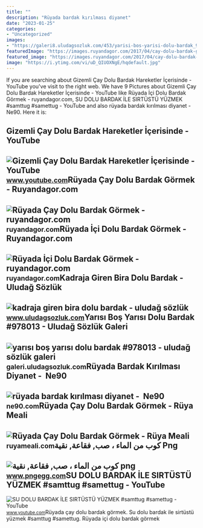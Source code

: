 ```yaml
---
title: ""
description: "Rüyada bardak kırılması diyanet"
date: "2023-01-25"
categories:
- "Uncategorized"
images:
- "https://galeri8.uludagsozluk.com/453/yarisi-bos-yarisi-dolu-bardak_978013.jpg"
featuredImage: "https://images.ruyandagor.com/2017/04/cay-dolu-bardak-gormek-1845.jpg"
featured_image: "https://images.ruyandagor.com/2017/04/cay-dolu-bardak-gormek-1845.jpg"
image: "https://i.ytimg.com/vi/uD_QIUOXNgE/hqdefault.jpg"
---
```


If you are searching about Gizemli Çay Dolu Bardak Hareketler İçerisinde - YouTube you've visit to the right web. We have 9 Pictures about Gizemli Çay Dolu Bardak Hareketler İçerisinde - YouTube like Rüyada İçi Dolu Bardak Görmek - ruyandagor.com, SU DOLU BARDAK İLE SIRTÜSTÜ YÜZMEK #samttug #samettug - YouTube and also rüyada bardak kırılması diyanet - ️ Ne90. Here it is:

Gizemli Çay Dolu Bardak Hareketler İçerisinde - YouTube
-------------------------------------------------------

 ![Gizemli Çay Dolu Bardak Hareketler İçerisinde - YouTube](https://i.ytimg.com/vi/uD_QIUOXNgE/hqdefault.jpg) <small>www.youtube.com</small>Rüyada Çay Dolu Bardak Görmek - Ruyandagor.com
----------------------------------------------

 ![Rüyada Çay Dolu Bardak Görmek - ruyandagor.com](https://images.ruyandagor.com/2017/04/cay-dolu-bardak-gormek-1845.jpg) <small>ruyandagor.com</small>Rüyada İçi Dolu Bardak Görmek - Ruyandagor.com
----------------------------------------------

 ![Rüyada İçi Dolu Bardak Görmek - ruyandagor.com](https://images.ruyandagor.com/2017/05/ici-dolu-bardak-gormek-1313.jpg) <small>ruyandagor.com</small>Kadraja Giren Bira Dolu Bardak - Uludağ Sözlük
----------------------------------------------

 ![kadraja giren bira dolu bardak - uludağ sözlük](https://galeri2.uludagsozluk.com/342/kadraja-giren-bira-dolu-bardak_415358.jpg) <small>www.uludagsozluk.com</small>Yarısı Boş Yarısı Dolu Bardak #978013 - Uludağ Sözlük Galeri
------------------------------------------------------------

 ![yarısı boş yarısı dolu bardak #978013 - uludağ sözlük galeri](https://galeri8.uludagsozluk.com/453/yarisi-bos-yarisi-dolu-bardak_978013.jpg) <small>galeri.uludagsozluk.com</small>Rüyada Bardak Kırılması Diyanet - ️ Ne90
----------------------------------------

 ![rüyada bardak kırılması diyanet - ️ Ne90](https://www.diyadinnet.com/d/ruya/ruyada-bardak-gormek-ne-anlama-gelir-neye-isarettir-3472.jpg) <small>ne90.com</small>Rüyada Çay Dolu Bardak Görmek - Rüya Meali
------------------------------------------

 ![Rüyada Çay Dolu Bardak Görmek - Rüya Meali](http://ruyameali.com/wp-content/uploads/2019/03/ruyada-cay-dolu-bardak-gormek-810x506.jpg) <small>ruyameali.com</small>كوب من الماء ، صب, فقاعة, نقية Png
----------------------------------

 ![كوب من الماء ، صب, فقاعة, نقية png](https://e7.pngegg.com/pngimages/99/508/png-clipart-glass-of-water-pour-bubble-pure.png) <small>www.pngegg.com</small>SU DOLU BARDAK İLE SIRTÜSTÜ YÜZMEK #samttug #samettug - YouTube
---------------------------------------------------------------

 ![SU DOLU BARDAK İLE SIRTÜSTÜ YÜZMEK #samttug #samettug - YouTube](https://i.ytimg.com/vi/yC6gPhlCQGc/maxresdefault.jpg) <small>www.youtube.com</small>Rüyada çay dolu bardak görmek. Su dolu bardak i̇le sirtüstü yüzmek #samttug #samettug. Rüyada i̇çi dolu bardak görmek
